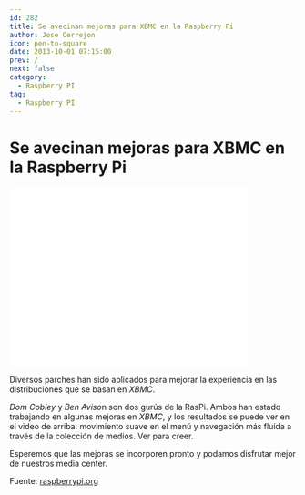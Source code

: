 ```yaml
---
id: 282
title: Se avecinan mejoras para XBMC en la Raspberry Pi
author: Jose Cerrejon
icon: pen-to-square
date: 2013-10-01 07:15:00
prev: /
next: false
category:
  - Raspberry PI
tag:
  - Raspberry PI
---
```


# Se avecinan mejoras para XBMC en la Raspberry Pi

<iframe width="420" height="315" src="//www.youtube.com/embed/ErWF2sYgJec" frameborder="0" allowfullscreen></iframe>

Diversos parches han sido aplicados para mejorar la experiencia en las distribuciones que se basan en *XBMC*.

*Dom Cobley* y *Ben Aviso*n son dos gurús de la RasPi. Ambos han estado trabajando en algunas mejoras en *XBMC*, y los resultados se puede ver en el video de arriba: movimiento suave en el menú y navegación más fluída a través de la colección de medios. Ver para creer.

Esperemos que las mejoras se incorporen pronto y podamos disfrutar mejor de nuestros media center.

Fuente: [raspberrypi.org](http://www.raspberrypi.org/archives/4986)
